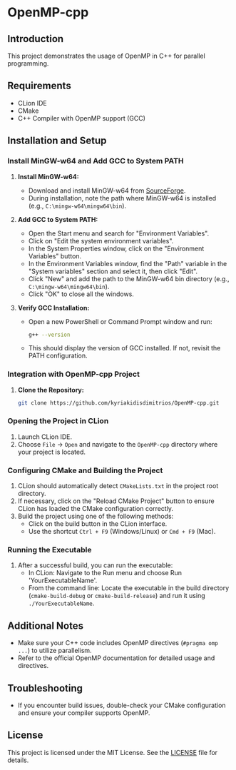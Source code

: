 # OpenMP-cpp

## Introduction
This project demonstrates the usage of OpenMP in C++ for parallel programming.

## Requirements
- CLion IDE
- CMake
- C++ Compiler with OpenMP support (GCC)

## Installation and Setup

### Install MinGW-w64 and Add GCC to System PATH

1. **Install MinGW-w64:**
   - Download and install MinGW-w64 from [SourceForge](https://sourceforge.net/projects/mingw-w64/).
   - During installation, note the path where MinGW-w64 is installed (e.g., `C:\mingw-w64\mingw64\bin`).

2. **Add GCC to System PATH:**
   - Open the Start menu and search for "Environment Variables".
   - Click on "Edit the system environment variables".
   - In the System Properties window, click on the "Environment Variables" button.
   - In the Environment Variables window, find the "Path" variable in the "System variables" section and select it, then click "Edit".
   - Click "New" and add the path to the MinGW-w64 bin directory (e.g., `C:\mingw-w64\mingw64\bin`).
   - Click "OK" to close all the windows.

3. **Verify GCC Installation:**
   - Open a new PowerShell or Command Prompt window and run:
     ```sh
     g++ --version
     ```
   - This should display the version of GCC installed. If not, revisit the PATH configuration.

### Integration with OpenMP-cpp Project

1. **Clone the Repository:**
   ```bash
   git clone https://github.com/kyriakidisdimitrios/OpenMP-cpp.git

### Opening the Project in CLion
1. Launch CLion IDE.
2. Choose `File` -> `Open` and navigate to the `OpenMP-cpp` directory where your project is located.

### Configuring CMake and Building the Project
1. CLion should automatically detect `CMakeLists.txt` in the project root directory.
2. If necessary, click on the "Reload CMake Project" button to ensure CLion has loaded the CMake configuration correctly.
3. Build the project using one of the following methods:
   - Click on the build button in the CLion interface.
   - Use the shortcut `Ctrl + F9` (Windows/Linux) or `Cmd + F9` (Mac).

### Running the Executable
1. After a successful build, you can run the executable:
   - In CLion: Navigate to the Run menu and choose Run 'YourExecutableName'.
   - From the command line: Locate the executable in the build directory (`cmake-build-debug` or `cmake-build-release`) and run it using `./YourExecutableName`.

## Additional Notes
- Make sure your C++ code includes OpenMP directives (`#pragma omp ...`) to utilize parallelism.
- Refer to the official OpenMP documentation for detailed usage and directives.

## Troubleshooting
- If you encounter build issues, double-check your CMake configuration and ensure your compiler supports OpenMP.

## License
This project is licensed under the MIT License. See the [LICENSE](LICENSE) file for details.